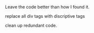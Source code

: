 Leave the code better than how I found it.

replace all div tags with discriptive tags

clean up redundant code.
